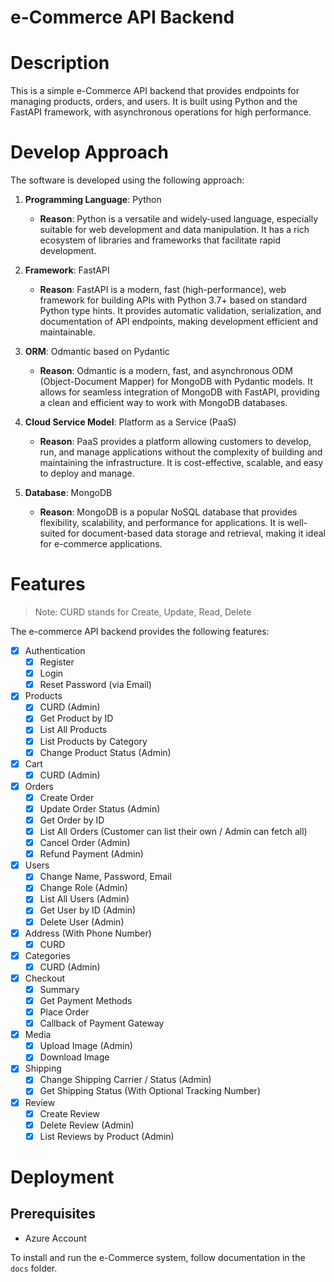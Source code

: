 # e-Commerce API Backend

# Description

This is a simple e-Commerce API backend that provides endpoints for managing products, orders, and users. It is built
using Python and the FastAPI framework, with asynchronous operations for high performance.

# Develop Approach

The software is developed using the following approach:

1. **Programming Language**: Python
    - **Reason**: Python is a versatile and widely-used language, especially suitable for web development and data
      manipulation. It has a rich ecosystem of libraries and frameworks that facilitate rapid development.

2. **Framework**: FastAPI
    - **Reason**: FastAPI is a modern, fast (high-performance), web framework for building APIs with Python 3.7+ based
      on
      standard Python type hints. It provides automatic validation, serialization, and documentation of API endpoints,
      making development efficient and maintainable.

4. **ORM**: Odmantic based on Pydantic
    - **Reason**: Odmantic is a modern, fast, and asynchronous ODM (Object-Document Mapper) for MongoDB with Pydantic
      models. It allows for seamless integration of MongoDB with FastAPI, providing a clean and efficient way to work
      with MongoDB databases.

5. **Cloud Service Model**: Platform as a Service (PaaS)
    - **Reason**: PaaS provides a platform allowing customers to develop, run, and manage applications without the
      complexity of building and maintaining the infrastructure. It is cost-effective, scalable, and easy to deploy and
      manage.

6. **Database**: MongoDB
    - **Reason**: MongoDB is a popular NoSQL database that provides flexibility, scalability, and performance for
      applications. It is well-suited for document-based data storage and retrieval, making it ideal for e-commerce
      applications.

# Features

> Note: CURD stands for Create, Update, Read, Delete

The e-commerce API backend provides the following features:

- [x] Authentication
    - [x] Register
    - [x] Login
    - [x] Reset Password (via Email)

- [x] Products
    - [x] CURD (Admin)
    - [x] Get Product by ID
    - [x] List All Products
    - [x] List Products by Category
    - [x] Change Product Status (Admin)

- [x] Cart
    - [x] CURD (Admin)

- [x] Orders
    - [x] Create Order
    - [x] Update Order Status (Admin)
    - [x] Get Order by ID
    - [x] List All Orders (Customer can list their own / Admin can fetch all)
    - [x] Cancel Order (Admin)
    - [x] Refund Payment (Admin)

- [x] Users
    - [x] Change Name, Password, Email
    -  [x] Change Role (Admin)
    - [x] List All Users (Admin)
    - [x] Get User by ID (Admin)
    - [x] Delete User (Admin)

- [x] Address (With Phone Number)
    - [x] CURD

- [x] Categories
    - [x] CURD (Admin)

- [x] Checkout
    - [x] Summary
    - [x] Get Payment Methods
    - [x] Place Order
    - [x] Callback of Payment Gateway

- [x] Media
    - [x] Upload Image (Admin)
    - [x] Download Image

- [x] Shipping
    - [x] Change Shipping Carrier / Status (Admin)
    - [x] Get Shipping Status (With Optional Tracking Number)

- [x] Review
    - [x] Create Review
    - [x] Delete Review (Admin)
    - [x] List Reviews by Product (Admin)

# Deployment

## Prerequisites

- Azure Account

To install and run the e-Commerce system, follow documentation in the `docs` folder.
